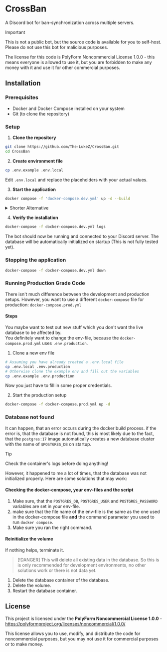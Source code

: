 # CrossBan

A Discord bot for ban-synchronization across multiple servers.

> [!IMPORTANT]
> This is not a public bot, but the source code is available for you to self-host.
> Please do not use this bot for malicious purposes.
>
> The license for this code is PolyForm Noncommercial License 1.0.0 - this means everyone is allowed to use it, but you are forbidden to make any money with it and use it for other commercial purposes.

## Installation

### Prerequisites

- Docker and Docker Compose installed on your system
- Git (to clone the repository)

### Setup

1. **Clone the repository**

```bash
git clone https://github.com/The-LukeZ/CrossBan.git
cd CrossBan
```

2. **Create environment file**

```bash
cp .env.example .env.local
```

Edit `.env.local` and replace the placeholders with your actual values.

3. **Start the application**

```bash
docker compose -f 'docker-compose.dev.yml' up -d --build
```

<details>
  <summary>Shorter Alternative</summary>

Use the script from the package.json.

```bash
pnpm docker:dev
```

</details>

4. **Verify the installation**

```bash
docker-compose -f docker-compose.dev.yml logs
```

The bot should now be running and connected to your Discord server. The database will be automatically initialized on startup (This is not fully tested yet).

### Stopping the application

```bash
docker-compose -f docker-compose.dev.yml down
```

### Running Production Grade Code

There isn't much difference between the development and production setups.
However, you want to use a different `docker-compose` file for production: `docker-compose.prod.yml`

#### Steps

You maybe want to test out new stuff which you don't want the live database to be affected by.  
You definitely want to change the env-file, because the `docker-compose.prod.yml` uses `.env.production`.

1. Clone a new env file

```bash
# Assuming you have already created a .env.local file
cp .env.local .env.production
# Otherwise clone the example env and fill out the variables
cp .env.example .env.production
```

Now you just have to fill in some proper credentials.

2. Start the production setup

```bash
docker-compose -f docker-compose.prod.yml up -d
```

### Database not found

It can happen, that an error occurs during the docker build process. if the error is, that the database is not found, this is most likely due to the fact, that the `postgres:17` image automatically creates a new database cluster with the name of `$POSTGRES_DB` on startup.

> [!TIP]
> Check the container's logs before doing anything!

However, it happened to me a lot of times, that the database was not initialized properly. Here are some solutions that may work:

#### Checking the docker-compose, your env-files and the script

1. Make sure, that the `POSTGRES_DB`, `POSTGRES_USER` and `POSTGRES_PASSWORD` variables are set in your env-file.
2. make sure that the file name of the env-file is the same as the one used in the docker-compose file **and** the command parameter you used to run `docker compose`.
3. Make sure you ran the right command.

#### Reinitialize the volume

If nothing helps, terminate it.

> [!DANGER]
> This will delete all existing data in the database. So this is is only recommended for development environments, no other solutions work or there is not data yet.

1. Delete the database container of the database.
2. Delete the volume.
3. Restart the database container.

## License

This project is licensed under the **PolyForm Noncommercial License 1.0.0** - <https://polyformproject.org/licenses/noncommercial/1.0.0/>

This license allows you to use, modify, and distribute the code for noncommercial purposes, but you may not use it for commercial purposes or to make money.
